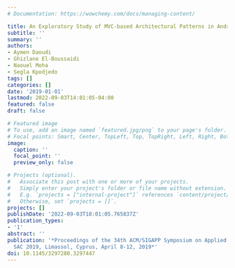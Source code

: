 ```yaml
---
# Documentation: https://wowchemy.com/docs/managing-content/

title: An Exploratory Study of MVC-based Architectural Patterns in Android Apps
subtitle: ''
summary: ''
authors:
- Aymen Daoudi
- Ghizlane El-Boussaidi
- Naouel Moha
- Segla Kpodjedo
tags: []
categories: []
date: '2019-01-01'
lastmod: 2022-09-03T14:01:05-04:00
featured: false
draft: false

# Featured image
# To use, add an image named `featured.jpg/png` to your page's folder.
# Focal points: Smart, Center, TopLeft, Top, TopRight, Left, Right, BottomLeft, Bottom, BottomRight.
image:
  caption: ''
  focal_point: ''
  preview_only: false

# Projects (optional).
#   Associate this post with one or more of your projects.
#   Simply enter your project's folder or file name without extension.
#   E.g. `projects = ["internal-project"]` references `content/project/deep-learning/index.md`.
#   Otherwise, set `projects = []`.
projects: []
publishDate: '2022-09-03T18:01:05.765837Z'
publication_types:
- '1'
abstract: ''
publication: '*Proceedings of the 34th ACM/SIGAPP Symposium on Applied Computing,
  SAC 2019, Limassol, Cyprus, April 8-12, 2019*'
doi: 10.1145/3297280.3297447
---
```

